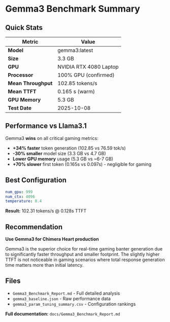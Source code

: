 # Gemma3 Benchmark Summary

## Quick Stats

| Metric | Value |
|--------|-------|
| **Model** | gemma3:latest |
| **Size** | 3.3 GB |
| **GPU** | NVIDIA RTX 4080 Laptop |
| **Processor** | 100% GPU (confirmed) |
| **Mean Throughput** | 102.85 tokens/s |
| **Mean TTFT** | 0.165 s (warm) |
| **GPU Memory** | 5.3 GB |
| **Test Date** | 2025-10-08 |

## Performance vs Llama3.1

Gemma3 **wins** on all critical gaming metrics:

- **+34% faster** token generation (102.85 vs 76.59 tok/s)
- **-30% smaller** model size (3.3 GB vs 4.7 GB)
- **Lower GPU memory** usage (5.3 GB vs ~6-7 GB)
- **+70% slower** first token (0.165s vs 0.097s) - negligible for gaming

## Best Configuration

```yaml
num_gpu: 999
num_ctx: 4096
temperature: 0.4
```

**Result:** 102.31 tokens/s @ 0.128s TTFT

## Recommendation

**Use Gemma3 for Chimera Heart production**

Gemma3 is the superior choice for real-time gaming banter generation due to significantly faster throughput and smaller footprint. The slightly higher TTFT is not noticeable in gaming scenarios where total response generation time matters more than initial latency.

## Files

- `Gemma3_Benchmark_Report.md` - Full detailed analysis
- `gemma3_baseline.json` - Raw performance data
- `gemma3_param_tuning_summary.csv` - Configuration rankings

**Full documentation:** `docs/Gemma3_Benchmark_Report.md`

